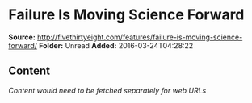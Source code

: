 # Failure Is Moving Science Forward

**Source:** http://fivethirtyeight.com/features/failure-is-moving-science-forward/
**Folder:** Unread
**Added:** 2016-03-24T04:28:22




## Content
*Content would need to be fetched separately for web URLs*
